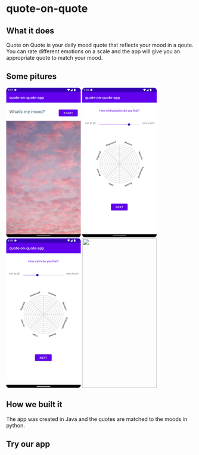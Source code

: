 # quote-on-quote

## What it does
Quote on Quote is your daily mood quote that reflects your mood in a qoute.
You can rate different emotions on a scale and the app will give you an appropriate quote to match your mood.

## Some pitures
<div>
  <img src="https://github.com/SophBr/quote-on-quote/blob/main/screenshots/WelcomeSite.png" width="200" height="400" />
  <img src="https://github.com/SophBr/quote-on-quote/blob/main/screenshots/enthusiastic.png" width="200" height="400" />
  <img src="https://github.com/SophBr/quote-on-quote/blob/main/screenshots/calm.png" width="200" height="400" />
  <img src="https://github.com/SophBr/quote-on-quote/blob/main/screenshots/Screenshot_Quote.png" width="200" height="400" />
</div>

## How we built it
The app was created in Java and the quotes are matched to the moods in python.

## Try our app
